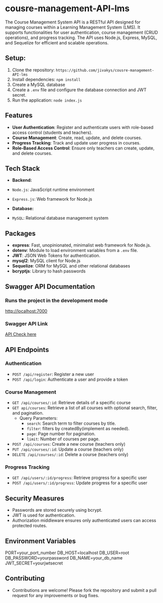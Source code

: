 # cousre-management-API-lms

The Course Management System API is a RESTful API designed for managing courses within a Learning Management System (LMS). It supports functionalities for user authentication, course management (CRUD operations), and progress tracking. The API uses Node.js, Express, MySQL, and Sequelize for efficient and scalable operations.

## Setup:

1. Clone the repository: `https://github.com/jivakys/cousre-management-API-lms`
2. Install dependencies: `npm install`
3. Create a MySQL database
4. Create a `.env` file and configure the database connection and JWT secret.
5. Run the application: `node index.js`

## Features
- **User Authentication**: Register and authenticate users with role-based access control (students and teachers).
- **Course Management**: Create, read, update, and delete courses.
- **Progress Tracking**: Track and update user progress in courses.
- **Role-Based Access Control**: Ensure only teachers can create, update, and delete courses.

## Tech Stack
- **Backend:**
- `Node.js`: JavaScript runtime environment
- `Express.js`: Web framework for Node.js

- **Database:**
- `MySQL`: Relational database management system

## Packages
- **express**: Fast, unopinionated, minimalist web framework for Node.js.
- **dotenv**: Module to load environment variables from a `.env` file.
- **JWT**: JSON Web Tokens for authentication.
- **mysql2**: MySQL client for Node.js
- **Sequelize**: ORM for MySQL and other relational databases
- **bcryptjs**: Library to hash passwords

## Swagger API Documentation
### Runs the project in the development mode
[http://localhost:7000](http://localhost:7000)

### Swagger API Link
[API Check here](http://localhost:7000/api-docs/)
  
## API Endpoints
### Authentication
- `POST /api/register`: Register a new user
- `POST /api/login`: Authenticate a user and provide a token

### Course Management
- `GET /api/courses/:id`: Retrieve details of a specific course
- `GET api/courses`: Retrieve a list of all courses with optional search, filter, and pagination.
  - Query Parameters:
    - `search`: Search term to filter courses by title.
    - `filter`: filters by createdBy(implement as needed).
    - `page`: Page number for pagination.
    - `limit`: Number of courses per page.
- `POST /api/courses`: Create a new course (teachers only)
- `PUT /api/courses/:id`: Update a course (teachers only)
- `DELETE /api/courses/:id`: Delete a course (teachers only)

### Progress Tracking
- `GET /api/users/:id/progress`: Retrieve progress for a specific user
- `POST /api/users/:id/progress`: Update progress for a specific user

## Security Measures
- Passwords are stored securely using bcrypt.
- JWT is used for authentication.
- Authorization middleware ensures only authenticated users can access protected routes.

## Environment Variables
PORT=your_port_number
DB_HOST=localhost
DB_USER=root
DB_PASSWORD=yourpassword
DB_NAME=your_db_name
JWT_SECRET=yourjwtsecret


## Contributing
- Contributions are welcome! Please fork the repository and submit a pull request for any improvements or bug fixes.

